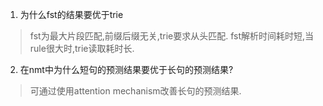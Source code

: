 ﻿ 1. 为什么fst的结果要优于trie
 > fst为最大片段匹配,前缀后缀无关,trie要求从头匹配.
 > fst解析时间耗时短,当rule很大时,trie读取耗时长.
 
 2. 在nmt中为什么短句的预测结果要优于长句的预测结果?
 > 可通过使用attention mechanism改善长句的预测结果.